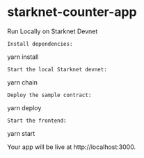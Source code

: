 # starknet-counter-app
Run Locally on Starknet Devnet

    Install dependencies:

yarn install

    Start the local Starknet devnet:

yarn chain

    Deploy the sample contract:

yarn deploy

    Start the frontend:

yarn start

Your app will be live at http://localhost:3000.
